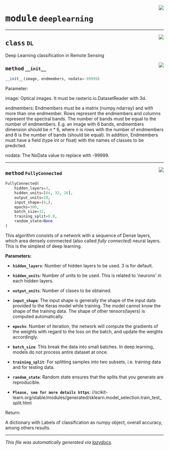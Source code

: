 <!-- markdownlint-disable -->

<a href="..\scikeo\deeplearning.py#L0"><img align="right" style="float:right;" src="https://img.shields.io/badge/-source-cccccc?style=flat-square"></a>

# <kbd>module</kbd> `deeplearning`






---

<a href="..\scikeo\deeplearning.py#L16"><img align="right" style="float:right;" src="https://img.shields.io/badge/-source-cccccc?style=flat-square"></a>

## <kbd>class</kbd> `DL`
Deep Learning classification in Remote Sensing 

<a href="..\scikeo\deeplearning.py#L20"><img align="right" style="float:right;" src="https://img.shields.io/badge/-source-cccccc?style=flat-square"></a>

### <kbd>method</kbd> `__init__`

```python
__init__(image, endmembers, nodata=-99999)
```

Parameter: 

 image: Optical images. It must be rasterio.io.DatasetReader with 3d.  

 endmembers: Endmembers must be a matrix (numpy.ndarray) and with more than one endmember.   Rows represent the endmembers and columns represent the spectral bands.  The number of bands must be equal to the number of endmembers.  E.g. an image with 6 bands, endmembers dimension should be $n*6$, where $n$   is rows with the number of endmembers and 6 is the number of bands   (should be equal).  In addition, Endmembers must have a field (type int or float) with the names   of classes to be predicted.  

 nodata: The NoData value to replace with -99999.  






---

<a href="..\scikeo\deeplearning.py#L113"><img align="right" style="float:right;" src="https://img.shields.io/badge/-source-cccccc?style=flat-square"></a>

### <kbd>method</kbd> `FullyConnected`

```python
FullyConnected(
    hidden_layers=3,
    hidden_units=[64, 32, 16],
    output_units=10,
    input_shape=(6,),
    epochs=300,
    batch_size=32,
    training_split=0.8,
    random_state=None
)
```

This algorithm consists of a network with a sequence of Dense layers, which area densely  connnected (also called *fully connected*) neural layers. This is the simplest of deep  learning. 



**Parameters:**
 


 - <b>`hidden_layers`</b>:  Number of hidden layers to be used. 3 is for default. 


 - <b>`hidden_units`</b>:  Number of units to be used. This is related to 'neurons' in each hidden   layers.  


 - <b>`output_units`</b>:  Number of clases to be obtained. 


 - <b>`input_shape`</b>:  The input shape is generally the shape of the input data provided to the   Keras model while training. The model cannot know the shape of the   training data. The shape of other tensors(layers) is computed automatically. 


 - <b>`epochs`</b>:  Number of iteration, the network will compute the gradients of the weights with  regard to the loss on the batch, and update the weights accordingly. 


 - <b>`batch_size`</b>:  This break the data into small batches. In deep learning, models do not   process antire dataset at once. 


 - <b>`training_split`</b>:  For splitting samples into two subsets, i.e. training data and for testing  data. 


 - <b>`random_state`</b>:  Random state ensures that the splits that you generate are reproducible.  
 - <b>`Please, see for more details https`</b>: //scikit-learn.org/stable/modules/generated/sklearn.model_selection.train_test_split.html 

Return: 

A dictionary with Labels of classification as numpy object, overall accuracy,  among others results. 




---

_This file was automatically generated via [lazydocs](https://github.com/ml-tooling/lazydocs)._
